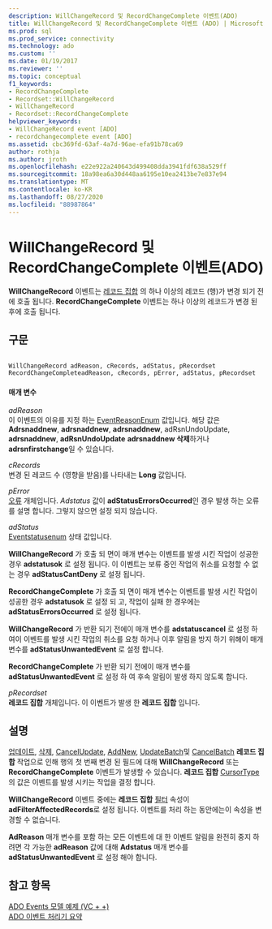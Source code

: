 ```yaml
---
description: WillChangeRecord 및 RecordChangeComplete 이벤트(ADO)
title: WillChangeRecord 및 RecordChangeComplete 이벤트 (ADO) | Microsoft Docs
ms.prod: sql
ms.prod_service: connectivity
ms.technology: ado
ms.custom: ''
ms.date: 01/19/2017
ms.reviewer: ''
ms.topic: conceptual
f1_keywords:
- RecordChangeComplete
- Recordset::WillChangeRecord
- WillChangeRecord
- Recordset::RecordChangeComplete
helpviewer_keywords:
- WillChangeRecord event [ADO]
- recordchangecomplete event [ADO]
ms.assetid: cbc369fd-63af-4a7d-96ae-efa91b78ca69
author: rothja
ms.author: jroth
ms.openlocfilehash: e22e922a240643d499408dda3941fdf638a529ff
ms.sourcegitcommit: 18a98ea6a30d448aa6195e10ea2413be7e837e94
ms.translationtype: MT
ms.contentlocale: ko-KR
ms.lasthandoff: 08/27/2020
ms.locfileid: "88987864"
---
```

# <a name="willchangerecord-and-recordchangecomplete-events-ado"></a>WillChangeRecord 및 RecordChangeComplete 이벤트(ADO)
**WillChangeRecord** 이벤트는 [레코드 집합](./recordset-object-ado.md) 의 하나 이상의 레코드 (행)가 변경 되기 전에 호출 됩니다. **RecordChangeComplete** 이벤트는 하나 이상의 레코드가 변경 된 후에 호출 됩니다.  
  
## <a name="syntax"></a>구문  
  
```  
  
WillChangeRecord adReason, cRecords, adStatus, pRecordset  
RecordChangeCompleteadReason, cRecords, pError, adStatus, pRecordset  
```  
  
#### <a name="parameters"></a>매개 변수  
 *adReason*  
 이 이벤트의 이유를 지정 하는 [EventReasonEnum](./eventreasonenum.md) 값입니다. 해당 값은 **Adrsnaddnew**, **adrsnaddnew**, **adrsnaddnew**, adRsnUndoUpdate, **adrsnaddnew**, **adRsnUndoUpdate** **adrsnaddnew 삭제**하거나 **adrsnfirstchange**일 수 있습니다.  
  
 *cRecords*  
 변경 된 레코드 수 (영향을 받음)를 나타내는 **Long** 값입니다.  
  
 *pError*  
 [오류](./error-object.md) 개체입니다. *Adstatus* 값이 **adStatusErrorsOccurred**인 경우 발생 하는 오류를 설명 합니다. 그렇지 않으면 설정 되지 않습니다.  
  
 *adStatus*  
 [Eventstatusenum](./eventstatusenum.md) 상태 값입니다.  
  
 **WillChangeRecord** 가 호출 되 면이 매개 변수는 이벤트를 발생 시킨 작업이 성공한 경우 **adstatusok** 로 설정 됩니다. 이 이벤트는 보류 중인 작업의 취소를 요청할 수 없는 경우 **adStatusCantDeny** 로 설정 됩니다.  
  
 **RecordChangeComplete** 가 호출 되 면이 매개 변수는 이벤트를 발생 시킨 작업이 성공한 경우 **adstatusok** 로 설정 되 고, 작업이 실패 한 경우에는 **adStatusErrorsOccurred** 로 설정 됩니다.  
  
 **WillChangeRecord** 가 반환 되기 전에이 매개 변수를 **adstatuscancel** 로 설정 하 여이 이벤트를 발생 시킨 작업의 취소를 요청 하거나 이후 알림을 방지 하기 위해이 매개 변수를 **adStatusUnwantedEvent** 로 설정 합니다.  
  
 **RecordChangeComplete** 가 반환 되기 전에이 매개 변수를 **adStatusUnwantedEvent** 로 설정 하 여 후속 알림이 발생 하지 않도록 합니다.  
  
 *pRecordset*  
 **레코드 집합** 개체입니다. 이 이벤트가 발생 한 **레코드 집합** 입니다.  
  
## <a name="remarks"></a>설명  
 [업데이트](./update-method.md), [삭제](./delete-method-ado-recordset.md), [CancelUpdate](./cancelupdate-method-ado.md), [AddNew](./addnew-method-ado.md), [UpdateBatch](./updatebatch-method.md)및 [CancelBatch](./cancelbatch-method-ado.md) **레코드 집합** 작업으로 인해 행의 첫 번째 변경 된 필드에 대해 **WillChangeRecord** 또는 **RecordChangeComplete** 이벤트가 발생할 수 있습니다. **레코드 집합** [CursorType](./cursortype-property-ado.md) 의 값은 이벤트를 발생 시키는 작업을 결정 합니다.  
  
 **WillChangeRecord** 이벤트 중에는 **레코드 집합** [필터](./filter-property.md) 속성이 **adFilterAffectedRecords**로 설정 됩니다. 이벤트를 처리 하는 동안에는이 속성을 변경할 수 없습니다.  
  
 **AdReason** 매개 변수를 포함 하는 모든 이벤트에 대 한 이벤트 알림을 완전히 중지 하려면 각 가능한 **adReason** 값에 대해 **Adstatus** 매개 변수를 **adStatusUnwantedEvent** 로 설정 해야 합니다.  
  
## <a name="see-also"></a>참고 항목  
 [ADO Events 모델 예제 (VC + +)](./ado-events-model-example-vc.md)   
 [ADO 이벤트 처리기 요약](../../guide/data/ado-event-handler-summary.md)